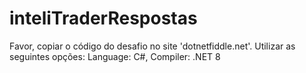 # inteliTraderRespostas
Favor, copiar o código do desafio no site 'dotnetfiddle.net'. 
Utilizar as seguintes opções:
Language: C#,
Compiler: .NET 8
